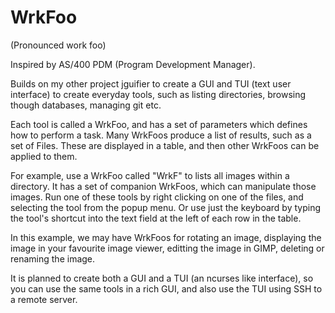 WrkFoo
======
(Pronounced work foo)

Inspired by AS/400 PDM (Program Development Manager).

Builds on my other project jguifier to create a GUI and TUI (text user interface) to create everyday tools,
such as listing directories, browsing though databases, managing git etc.

Each tool is called a WrkFoo, and has a set of parameters which defines how to perform a task.
Many WrkFoos produce a list of results, such as a set of Files.
These are displayed in a table, and then other WrkFoos can be applied to them.

For example, use a WrkFoo called "WrkF" to lists all images within a directory.
It has a set of companion WrkFoos, which can manipulate those images.
Run one of these tools by right clicking on one of the files, and selecting the tool from the popup menu.
Or use just the keyboard by typing the tool's shortcut into the text field at the left of each row in the table.

In this example, we may have WrkFoos for rotating an image, displaying the image in your favourite image viewer,
editting the image in GIMP, deleting or renaming the image.

It is planned to create both a GUI and a TUI (an ncurses like interface), so you can use the same tools in a
rich GUI, and also use the TUI using SSH to a remote server.



